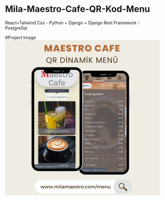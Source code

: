 # Mila-Maestro-Cafe-QR-Kod-Menu
 React+Tailwind Css - Python + Django + Django Rest Framework - PostgreSql 

#Project Image
![Proje Resmi](project-image.png)
